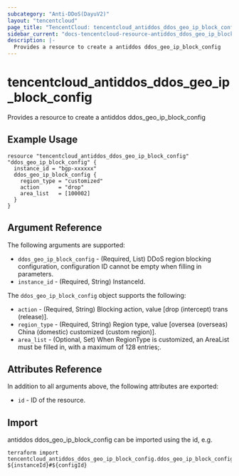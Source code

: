 ```yaml
---
subcategory: "Anti-DDoS(DayuV2)"
layout: "tencentcloud"
page_title: "TencentCloud: tencentcloud_antiddos_ddos_geo_ip_block_config"
sidebar_current: "docs-tencentcloud-resource-antiddos_ddos_geo_ip_block_config"
description: |-
  Provides a resource to create a antiddos ddos_geo_ip_block_config
---
```


# tencentcloud_antiddos_ddos_geo_ip_block_config

Provides a resource to create a antiddos ddos_geo_ip_block_config

## Example Usage

```hcl
resource "tencentcloud_antiddos_ddos_geo_ip_block_config" "ddos_geo_ip_block_config" {
  instance_id = "bgp-xxxxxx"
  ddos_geo_ip_block_config {
    region_type = "customized"
    action      = "drop"
    area_list   = [100002]
  }
}
```

## Argument Reference

The following arguments are supported:

* `ddos_geo_ip_block_config` - (Required, List) DDoS region blocking configuration, configuration ID cannot be empty when filling in parameters.
* `instance_id` - (Required, String) InstanceId.

The `ddos_geo_ip_block_config` object supports the following:

* `action` - (Required, String) Blocking action, value [drop (intercept) trans (release)].
* `region_type` - (Required, String) Region type, value [oversea (overseas) China (domestic) customized (custom region)].
* `area_list` - (Optional, Set) When RegionType is customized, an AreaList must be filled in, with a maximum of 128 entries;.

## Attributes Reference

In addition to all arguments above, the following attributes are exported:

* `id` - ID of the resource.



## Import

antiddos ddos_geo_ip_block_config can be imported using the id, e.g.

```
terraform import tencentcloud_antiddos_ddos_geo_ip_block_config.ddos_geo_ip_block_config ${instanceId}#${configId}
```

